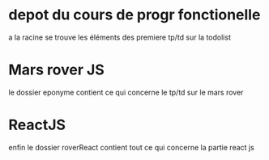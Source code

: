 # depot du cours de progr fonctionelle
a la racine se trouve les éléments des premiere tp/td sur la todolist

# Mars rover JS
le dossier eponyme contient ce qui concerne le tp/td sur le mars rover

# ReactJS
enfin le dossier roverReact contient tout ce qui concerne la partie react js
